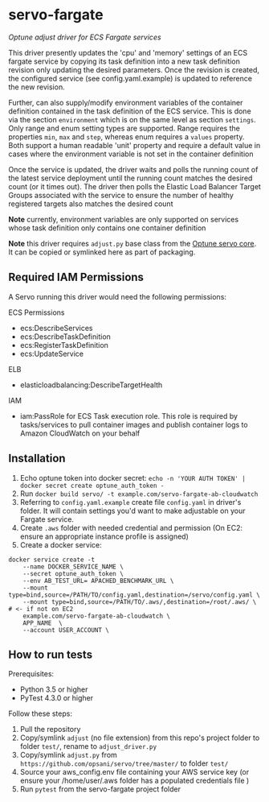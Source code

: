 # servo-fargate

_Optune adjust driver for ECS Fargate services_

This driver presently updates the 'cpu' and 'memory' settings of an ECS fargate service by copying its task definition into a new task definition revision only updating the desired parameters. Once the revision is created, the configured service (see config.yaml.example) is updated to reference the new revision. 

Further, can also supply/modify environment variables of the container definition contained in the task definition of the ECS service. This is done via the section `environment` which is on the same level as section `settings`. Only range and enum setting types are supported. Range requires the properties `min`, `max` and `step`, whereas enum requires a `values` property. Both support a human readable 'unit' property and require a default value in cases where the environment variable is not set in the container definition

Once the service is updated, the driver waits and polls the running count of the latest service deployment until the running count matches the desired count (or it times out). The driver then polls the Elastic Load Balancer Target Groups associated with the service to ensure the number of healthy registered targets also matches the desired count

__Note__ currently, environment variables are only supported on services whose task definition only contains one container definition

__Note__ this driver requires `adjust.py` base class from the [Optune servo core](https://github.com/opsani/servo/). It can be copied or symlinked here as part of packaging.

## Required IAM Permissions

A Servo running this driver would need the following permissions:

ECS Permissions

- ecs:DescribeServices
- ecs:DescribeTaskDefinition
- ecs:RegisterTaskDefinition
- ecs:UpdateService

ELB

- elasticloadbalancing:DescribeTargetHealth

IAM

- iam:PassRole for ECS Task execution role. This role is required by tasks/services to pull container images and publish container logs to Amazon CloudWatch on your behalf

## Installation

1. Echo optune token into docker secret: `echo -n 'YOUR AUTH TOKEN' | docker secret create optune_auth_token -`
1. Run `docker build servo/ -t example.com/servo-fargate-ab-cloudwatch`
1. Referring to `config.yaml.example` create file `config.yaml` in driver's folder. It will contain settings you'd want to make adjustable on your Fargate service.
1. Create `.aws` folder with needed credential and permission (On EC2: ensure an appropriate instance profile is assigned)
1. Create a docker service:

```
docker service create -t
    --name DOCKER_SERVICE_NAME \
    --secret optune_auth_token \
    --env AB_TEST_URL= APACHED_BENCHMARK_URL \
    --mount type=bind,source=/PATH/TO/config.yaml,destination=/servo/config.yaml \
    --mount type=bind,source=/PATH/TO/.aws/,destination=/root/.aws/ \ # <- if not on EC2
    example.com/servo-fargate-ab-cloudwatch \
    APP_NAME  \
    --account USER_ACCOUNT \
```

## How to run tests

Prerequisites:

* Python 3.5 or higher
* PyTest 4.3.0 or higher

Follow these steps:

1. Pull the repository
1. Copy/symlink `adjust` (no file extension) from this repo's project folder to folder `test/`, rename to `adjust_driver.py`
1. Copy/symlink `adjust.py` from `https://github.com/opsani/servo/tree/master/` to folder `test/`
1. Source your aws_config.env file containing your AWS service key (or ensure your /home/user/.aws folder has a populated credentials file )
1. Run `pytest` from the servo-fargate project folder
